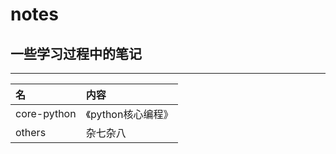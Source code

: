 # notes
## 一些学习过程中的笔记
--------------------------

|名       | 内容         |
|:--------| :------------|
| core-python|  《python核心编程》|
|others    | 杂七杂八       |
